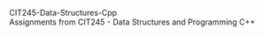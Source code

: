 CIT245-Data-Structures-Cpp  
Assignments from CIT245 - Data Structures and Programming C++  
<p>&nbsp;</p>

